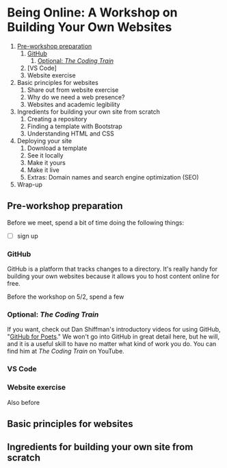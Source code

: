 # Being Online: A Workshop on Building Your Own Websites

1. [Pre-workshop preparation](#pre-workshop-preparation)
    1. [GitHub](#github)
        1. [Optional: *The Coding Train*](#optional-the-coding-train)
    2. [VS Code]
    3. Website exercise
2. Basic principles for websites
    1. Share out from website exercise
    2. Why do we need a web presence?
    3. Websites and academic legibility
3. Ingredients for building your own site from scratch
    1. Creating a repository
    2. Finding a template with Bootstrap
    3. Understanding HTML and CSS
4. Deploying your site
    1. Download a template
    2. See it locally
    3. Make it yours
    4. Make it live
    5. Extras: Domain names and search engine optimization (SEO)
5. Wrap-up

## Pre-workshop preparation

Before we meet, spend a bit of time doing the following things:
- [ ] sign up 

### GitHub

GitHub is a platform that tracks changes to a directory. It's really handy for building your own websites because it allows you to host content online for free.

Before the workshop on 5/2, spend a few 

### Optional: *The Coding Train*

If you want, check out Dan Shiffman's introductory videos for using GitHub, "[GitHub for Poets](https://www.youtube.com/watch?v=BCQHnlnPusY)." We won't go into GitHub in great detail here, but he will, and it is a useful skill to have no matter what kind of work you do. You can find him at *The Coding Train* on YouTube.

### VS Code

### Website exercise

Also before 

## Basic principles for websites

## Ingredients for building your own site from scratch

## 